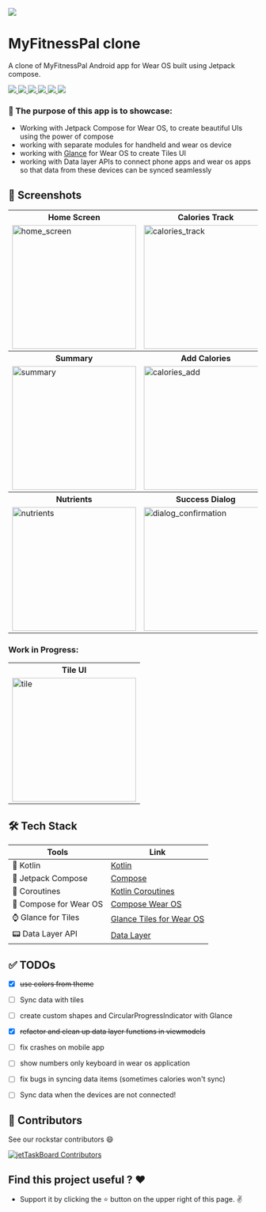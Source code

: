 ![](https://user-images.githubusercontent.com/10808436/196674444-5bcb8cec-4155-49e5-a373-b59d3c9d156e.png)

# MyFitnessPal clone

A clone of MyFitnessPal Android app for Wear OS built using Jetpack compose.

<p align="left">
      <a href = "https://developer.android.com/jetpack/androidx/versions/all-channel#february_23_2022">
        <img src = "https://img.shields.io/badge/Jetpack%20Compose-1.2.1-blue.svg?color=blue&style=for-the-badge" />
      </a>
      <a href="https://kotlinlang.org/docs/releases.html">
        <img src="https://img.shields.io/badge/Kotlin-1.7.0-blue.svg?color=blue&style=for-the-badge"/>
      </a>
      <a href = "https://github.com/anmolsahi-mm/My-Fitness-Pal-Clone/stargazers">
        <img src="https://img.shields.io/github/stars/anmolsahi-mm/My-Fitness-Pal-Clone?color=green&style=for-the-badge" />
      </a>
      <a href = "https://github.com/anmolsahi-mm/My-Fitness-Pal-Clone/network/members">
          <img src="https://img.shields.io/github/forks/anmolsahi-mm/My-Fitness-Pal-Clone?color=green&style=for-the-badge" />
      </a>
      <a href = "https://github.com/anmolsahi-mm/My-Fitness-Pal-Clone/watchers">
          <img src="https://img.shields.io/github/watchers/anmolsahi-mm/My-Fitness-Pal-Clone?color=yellowgreen&style=for-the-badge" />
      </a>
      <a href = "https://github.com/anmolsahi-mm/My-Fitness-Pal-Clone/issues">
          <img src="https://img.shields.io/github/issues/anmolsahi-mm/My-Fitness-Pal-Clone?color=orange&style=for-the-badge" />
      </a>
  </p>

### 🏁 The purpose of this app is to showcase:

- Working with Jetpack Compose for Wear OS, to create beautiful UIs using the power of compose
- working with separate modules for handheld and wear os device
- working
  with [Glance](https://developer.android.com/jetpack/androidx/releases/glance)
  for Wear OS to create Tiles UI
- working with Data layer APIs to connect phone apps and wear os apps so that data from these
  devices can be synced seamlessly

## 📸 Screenshots

<table style="width:100%">
  <tr>
    <th>Home Screen</th>
        <th>Calories Track</th>
            <th>Add Water</th>

  </tr>
  <tr>
    <td><img src = "https://user-images.githubusercontent.com/111345322/196186237-13d51718-9db3-475d-8a5c-43bacb9ae1d6.gif" alt="home_screen" height = 250 /></td> 
    <td><img width="250" alt="calories_track" src="https://user-images.githubusercontent.com/111345322/196179357-bb760e38-cff3-4e4c-99aa-048e52503215.png" /> </td>
    <td><img width="250" alt="water_Add" src="https://user-images.githubusercontent.com/111345322/196179402-fccb4334-5295-4814-a918-075c6106df32.png" /></td> 
    </tr>
  <tr>
     <th>Summary</th>
    <th>Add Calories</th>
        <th>Meals</th>

  </tr>
  <tr>
        <td><img width="250" alt="summary" src="https://user-images.githubusercontent.com/111345322/196330652-020ce51c-f354-4bae-b4bf-f7e62884aeb2.png" /></td>
  <td><img width="250" alt="calories_add" src="https://user-images.githubusercontent.com/111345322/196179426-25a266fb-4e96-4734-a1a1-69caf032b25f.png"></td>     <td><img width="250" alt="meals" src="https://user-images.githubusercontent.com/111345322/196179460-61b0626b-6efb-48e4-9ffb-d2d6f64d5cd8.png"></td>     
  </tr>
  <tr>
            <th>Nutrients</th>
                <th>Success Dialog</th>

  </tr>
  <tr>
       <td><img width="250" alt="nutrients" src="https://user-images.githubusercontent.com/111345322/196328056-6df0b05f-d55e-410a-bc78-7fe2d8869608.gif"></td>     <td><img width="250" alt="dialog_confirmation" src="https://user-images.githubusercontent.com/111345322/196179475-ac41ba1e-5dd6-4d43-89e6-5687b4119f4e.png"></td>
  </tr>
</table>


### Work in Progress:

<table style="width:100%">
  <tr>
    <th>Tile UI</th>
  </tr>
  <tr>
    <td><img width="250" alt="tile" src="https://user-images.githubusercontent.com/111345322/196179495-c56c4a2c-c3ed-42a7-8da0-8649e12d1aef.png"></td> 
  </tr>
</table>

## 🛠 Tech Stack

| Tools                  | Link                                                                                                                   |
|------------------------|------------------------------------------------------------------------------------------------------------------------|
| 🤖 Kotlin              | [Kotlin](https://kotlinlang.org/)                                                                                      |
| 💚 Jetpack Compose     | [Compose](https://developer.android.com/jetpack/compose)                                                               |
| 🌊 Coroutines          | [Kotlin Coroutines](https://developer.android.com/kotlin/coroutines)                                                   |
| 💚 Compose for Wear OS | [Compose Wear OS](https://developer.android.com/training/wearables/compose)                                            |
| ⌚️ Glance for Tiles    | [Glance Tiles for Wear OS](https://android-developers.googleblog.com/2022/01/announcing-glance-tiles-for-wear-os.html) |
| 📟 Data Layer API      | [Data Layer](https://developer.android.com/training/wearables/data/data-layer)                                         |

## ✅ TODOs

- [x] ~~use colors from theme~~
- [ ] Sync data with tiles
- [ ] create custom shapes and CircularProgressIndicator with Glance
- [x] ~~refactor and clean up data layer functions in viewmodels~~
- [ ] fix crashes on mobile app
- [ ] show numbers only keyboard in wear os application
- [ ] fix bugs in syncing data items (sometimes calories won't sync)
- [ ] Sync data when the devices are not connected!


## 🤝 Contributors

See our rockstar contributors :smile:

[![jetTaskBoard Contributors](https://contrib.rocks/image?repo=anmolsahi-mm/My-Fitness-Pal-Clone)](https://github.com/anmolsahi-mm/My-Fitness-Pal-Clone/graphs/contributors)

## Find this project useful ? ❤️

- Support it by clicking the ⭐️ button on the upper right of this page. ✌️
